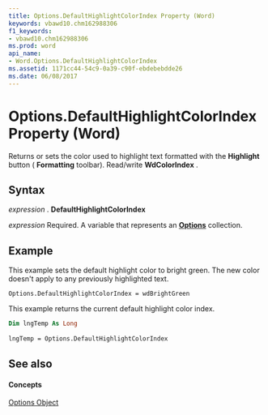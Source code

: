 ```yaml
---
title: Options.DefaultHighlightColorIndex Property (Word)
keywords: vbawd10.chm162988306
f1_keywords:
- vbawd10.chm162988306
ms.prod: word
api_name:
- Word.Options.DefaultHighlightColorIndex
ms.assetid: 1171cc44-54c9-0a39-c90f-ebdebebdde26
ms.date: 06/08/2017
---
```



# Options.DefaultHighlightColorIndex Property (Word)

Returns or sets the color used to highlight text formatted with the  **Highlight** button ( **Formatting** toolbar). Read/write **WdColorIndex** .


## Syntax

 _expression_ . **DefaultHighlightColorIndex**

 _expression_ Required. A variable that represents an **[Options](options-object-word.md)** collection.


## Example

This example sets the default highlight color to bright green. The new color doesn't apply to any previously highlighted text.


```
Options.DefaultHighlightColorIndex = wdBrightGreen
```

This example returns the current default highlight color index.




```vb
Dim lngTemp As Long 
 
lngTemp = Options.DefaultHighlightColorIndex
```


## See also


#### Concepts


[Options Object](options-object-word.md)

